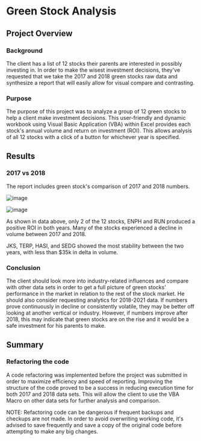 # Green Stock Analysis

## Project Overview

### Background
The client has a list of 12 stocks their parents are interested in possibly investing in. In order to make the wisest investment decisions, they've requested that we take the 2017 and 2018 green stocks raw data and synthesize a report that will easily allow for visual compare and contrasting.

### Purpose
The purpose of this project was to analyze a group of 12 green stocks to help a client make investment decisions. This user-friendly and dynamic workbook using Visual Basic Application (VBA) within Excel provides each stock's annual volume and return on investment (ROI). This allows analysis of all 12 stocks with a click of a button for whichever year is specified.

## Results
### 2017 vs 2018
The report includes green stock's comparison of 2017 and 2018 numbers. 

![image](https://user-images.githubusercontent.com/31219195/164951194-26c7d561-14b2-4a2c-858f-604890261467.png)

![image](https://user-images.githubusercontent.com/31219195/164951202-54990fb9-7ee1-47d0-bb04-ca1544066747.png)

As shown in data above, only  2 of the 12 stocks, ENPH and RUN produced a positive ROI in both years. Many of the stocks experienced a decline in volume between 2017 and 2018.

JKS, TERP, HASI, and SEDG showed the most stability between the two years, with less than $35k in delta in volume.

### Conclusion
The client should look more into industry-related influences and compare with other data sets in order to get a full picture of green stocks' performance in the market in relation to the rest of the stock market. He should also consider requesting analytics for 2018-2021 data. If numbers prove continuously in decline or consistently volatile, they may be better off looking at another vertical or industry. However, if numbers improve after 2018, this may indicate that green stocks are on the rise and it would be a safe investment for his parents to make.

## Summary
### Refactoring the code
A code refactoring was implemented before the project was submitted in order to maximize efficiency and speed of reporting. Improving the structure of the code proved to be a success in reducing execution time for both 2017 and 2018 data sets. This will allow the client to use the VBA Macro on other data sets for further analysis and comparison.

NOTE: Refactoring code can be dangerous if frequent backups and checkups are not made. In order to avoid overwriting working code, it's advised to save frequently and save a copy of the original code before attempting to make any big changes.
